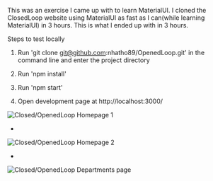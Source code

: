 This was an exercise I came up with to learn MaterialUI. I cloned the ClosedLoop website using MaterialUI as fast as I can(while learning MaterialUI) in 3 hours. This is what I ended up with in 3 hours.

Steps to test locally

1. Run 'git clone git@github.com:nhatho89/OpenedLoop.git' in the command line and enter the project directory

2. Run 'npm install'

3. Run 'npm start'

4. Open development page at http://localhost:3000/

![Closed/OpenedLoop Homepage 1](http://res.cloudinary.com/dxqtuwks5/image/upload/v1516805158/Screen_Shot_2018-01-24_at_8.44.15_AM_zpzvmq.png)




-




![Closed/OpenedLoop Homepage 2](http://res.cloudinary.com/dxqtuwks5/image/upload/v1516805158/Screen_Shot_2018-01-24_at_8.44.36_AM_icyejo.png)




-



![Closed/OpenedLoop Departments page](http://res.cloudinary.com/dxqtuwks5/image/upload/v1516804916/Screen_Shot_2018-01-24_at_8.38.02_AM_hlq8vl.png)
